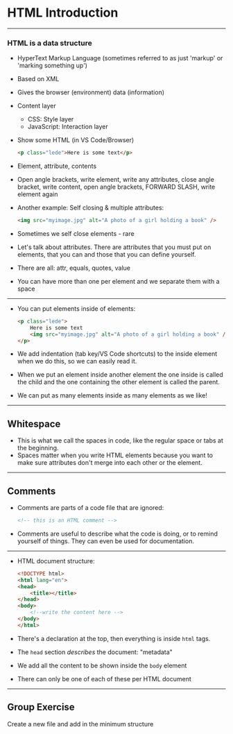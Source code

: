 # HTML Introduction

---

### HTML is a data structure

- HyperText Markup Language (sometimes referred to as just 'markup' or 'marking something up')
- Based on XML
- Gives the browser (environment) data (information)
- Content layer
    - CSS: Style layer
    - JavaScript: Interaction layer

- Show some HTML (in VS Code/Browser)

    ```html
    <p class="lede">Here is some text</p>
    ```

- Element, attribute, contents
- Open angle brackets, write element, write any attributes, close angle bracket, write content, open angle brackets, FORWARD SLASH, write element again

- Another example: Self closing & multiple attributes:

    ```html
    <img src="myimage.jpg" alt="A photo of a girl holding a book" />
    ```

- Sometimes we self close elements - rare
- Let's talk about attributes. There are attributes that you must put on elements, that you can and those that you can define yourself.
- There are all: attr, equals, quotes, value
- You can have more than one per element and we separate them with a space

---

- You can put elements inside of elements:

    ```html
    <p class="lede">
        Here is some text
        <img src="myimage.jpg" alt="A photo of a girl holding a book" />
    </p>
    ```

- We add indentation (tab key/VS Code shortcuts) to the inside element when we do this, so we can easily read it.
- When we put an element inside another element the one inside is called the child and the one containing the other element is called the parent.
- We can put as many elements inside as many elements as we like!

---

## Whitespace

- This is what we call the spaces in code, like the regular space or tabs at the beginning.
- Spaces matter when you write HTML elements because you want to make sure attributes don't merge into each other or the element.

---

## Comments

- Comments are parts of a code file that are ignored:

    ```html
    <!-- this is an HTML comment -->
    ```

- Comments are useful to describe what the code is doing, or to remind yourself of things. They can even be used for documentation.

---

- HTML document structure:

    ```html
    <!DOCTYPE html>
    <html lang="en">
    <head>
        <title></title>
    </head>
    <body>
        <!--write the content here -->
    </body>
    </html>
    ```

- There's a declaration at the top, then everything is inside `html` tags.
- The `head` section *describes* the document: "metadata"
- We add all the content to be shown inside the `body` element
- There can only be one of each of these per HTML document

---

## Group Exercise

Create a new file and add in the minimum structure
